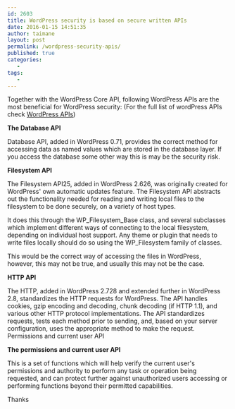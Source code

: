```yaml
---
id: 2603
title: WordPress security is based on secure written APIs
date: 2016-01-15 14:51:35
author: taimane
layout: post
permalink: /wordpress-security-apis/
published: true
categories:
   -
tags:
   -
---
```

Together with the WordPress Core API, following WordPress APIs are the most beneficial for WordPress security:
(For the full list of wordPress APIs check <a rel="nofollow" href="https://codex.wordpress.org/WordPress_APIs)">WordPress APIs</a>)

<strong>The Database API</strong>

Database API, added in WordPress 0.71, provides the correct method for accessing data as named values which are stored in the database layer. If you access the database some other way this is may be the security risk.

<strong>Filesystem API</strong>

The Filesystem API25, added in WordPress 2.626, was originally created for WordPress' own automatic updates feature. The Filesystem API abstracts out the functionality needed for reading and writing local files to the filesystem to be done securely, on a variety of host types.

It does this through the WP_Filesystem_Base class, and several subclasses which implement different ways of connecting to the local filesystem, depending on individual host support. Any theme or plugin that needs to write files locally should do so using the WP_Filesystem family of classes.

This would be the correct way of accessing the files in WordPress, however, this may not be true, and usually this may not be the case.

<strong>HTTP API</strong>

The HTTP, added in WordPress 2.728 and extended further in WordPress 2.8, standardizes the HTTP requests for WordPress. The API handles cookies, gzip encoding and decoding, chunk decoding (if HTTP 1.1), and various other HTTP protocol implementations. The API standardizes requests, tests each method prior to sending, and, based on your server configuration, uses the appropriate method to make the request.
Permissions and current user API

<strong>The permissions and current user API</strong>

This is a set of functions which will help verify the current user's permissions and authority to perform any task or operation being requested, and can protect further against unauthorized users accessing or performing functions beyond their permitted capabilities.

Thanks  
